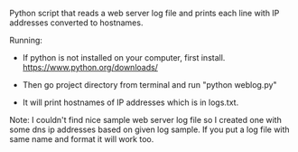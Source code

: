 Python script that reads a web server log file and prints each line with IP addresses converted to hostnames.

Running:

- If python is not installed on your computer, first install. https://www.python.org/downloads/

- Then go project directory from terminal and run "python weblog.py"

- It will print hostnames of IP addresses which is in logs.txt.

Note: I couldn't find nice sample web server log file so I created one with some dns ip addresses based on given log sample. If you put a log file with same name and format it will work too.